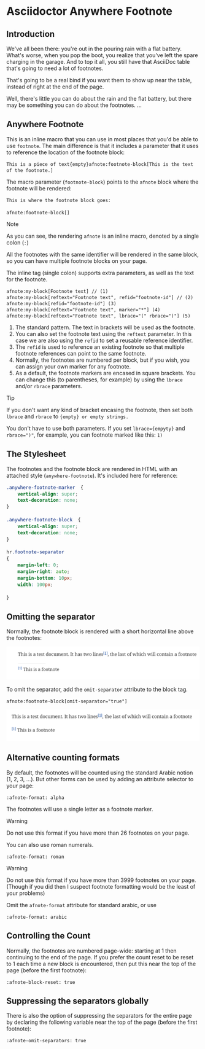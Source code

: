 # Asciidoctor Anywhere Footnote

## Introduction

We've all been there: you're out in the pouring rain with a flat battery.
What's worse, when you pop the boot, you realize that you've left the spare charging in the garage.
And to top it all, you still have that AsciiDoc table that's going to need a lot of footnotes.

That's going to be a real bind if you want them to show up near the table, instead of right at the end of the page.

Well, there's little you can do about the rain and the flat battery, but there may be something you can do about the footnotes. …

## Anywhere Footnote

This is an inline macro that you can use in most places that you'd be able to use `footnote`.
The main difference is that it includes a parameter that it uses to reference the location of the footnote block:

```asciidoc
This is a piece of text{empty}afnote:footnote-block[This is the text of the footnote.]
```


The macro parameter (`footnote-block`) points to the `afnote` block where the footnote will be rendered:

```asciidoc
This is where the footnote block goes:

afnote:footnote-block[]
```

> [!NOTE]
> As you can see, the rendering `afnote` is an inline macro, denoted by a single colon (`:`)

All the footnotes with the same identifier will be rendered in the same block,
so you can have multiple footnote blocks on your page.

The inline tag (single colon) supports extra parameters, as well as the text for the footnote.

```
afnote:my-block[Footnote text] // (1)
afnote:my-block[reftext="Footnote text", refid="footnote-id"] // (2)
afnote:my-block[refid="footnote-id"] (3)
afnote:my-block[reftext="Footnote text", marker="*"] (4)
afnote:my-block[reftext="Footnote text", lbrace="(" rbrace=")"] (5)
```


1. The standard pattern. The text in brackets will be used as the footnote.
2. You can also set the footnote text using the `reftext` parameter. In this case we are also using the `refid` to set a reusable reference identifier.
3. The `refid` is used to reference an existing footnote so that multiple footnote references can point to the same footnote.
4. Normally, the footnotes are numbered per block, but if you wish, you can assign your own marker for any footnote.
5. As a default, the footnote markers are encased in square brackets. You can change this (to parentheses, for example)
   by using the `lbrace` and/or `rbrace` parameters.

> [!TIP]
> If you don't want any kind of bracket encasing the footnote, then set both `lbrace` and `rbrace` to `{empty} or empty strings.`
>
> You don't have to use both parameters. If you set `lbrace={empyty}` and  `rbrace=")"`, for example, you can footnote marked like this: `1)`

## The Stylesheet

The footnotes and the footnote block are rendered in HTML with an attached style (`anywhere-footnote`).
It's included here for reference:

```css
.anywhere-footnote-marker  {
    vertical-align: super;
    text-decoration: none;
}

.anywhere-footnote-block  {
    vertical-align: super;
    text-decoration: none;
}

hr.footnote-separator
{
    margin-left: 0;
    margin-right: auto;
    margin-bottom: 10px;
    width: 100px;

}
```

## Omitting the separator

Normally, the footnote block is rendered with a short horizontal line above the footnotes:

![footnote separator](footnote-separator.png "Footnote separator")

To omit the separator, add the `omit-separator` attribute to the block tag.

```asciidoc
afnote:footnote-block[omit-separator="true"]
```
![Footnotes without separator](footnote-without-separator.png "Footnotes without separators")

## Alternative counting formats

By default, the footnotes will be counted using the standard Arabic notion (1, 2, 3, …).
But other forms can be used by adding an attribute selector to your page:

```asciidoc
:afnote-format: alpha
```
The footnotes will use a single letter as a footnote marker.

> [!WARNING]
> Do not use this format if you have more than 26 footnotes on your page.

You can also use roman numerals.

```asciidoc
:afnote-format: roman
```

> [!WARNING]
> Do not use this format if you have more than 3999 footnotes on your page.
> (Though if you did then I suspect footnote formatting would be the least of your problems)

Omit the `afnote-format` attribute for standard arabic, or use

```asciidoc
:afnote-format: arabic
```
## Controlling the Count

Normally, the footnotes are numbered page-wide: starting at 1 then continuing to the end of the page.
If you prefer the count reset to be reset to 1 each time a new block is encountered,
then put this near the top of the page (before the first footnote):

```asciidoc
:afnote-block-reset: true
```

## Suppressing the separators globally

There is also the option of suppressing the separators for the entire page  
by declaring the following variable near the top of the page (before the first footnote):

```asciidoc
:afnote-omit-separators: true
```







